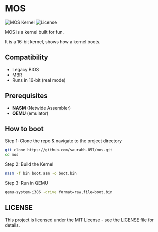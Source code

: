 # MOS

![MOS Kernel](https://img.shields.io/badge/MOS-Minimal_Operating_System-orange.svg)
![License](https://img.shields.io/badge/license-MIT-purple.svg)

MOS is a kernel built for fun.

It is a 16-bit kernel, shows how a kernel boots.

## Compatibility

- Legacy BIOS
- MBR
- Runs in 16-bit (real mode)

## Prerequisites  
- **NASM** (Netwide Assembler)
- **QEMU** (emulator)

## How to boot

Step 1: Clone the repo & navigate to the project directory

```bash
git clone https://github.com/saurabh-857/mos.git
cd mos
```

Step 2: Build the Kernel

```bash
nasm -f bin boot.asm -o boot.bin
```

Step 3: Run in QEMU
```bash
qemu-system-i386 -drive format=raw,file=boot.bin
```

## LICENSE

This project is licensed under the MIT License - see the [LICENSE](./LICENSE) file for details.


